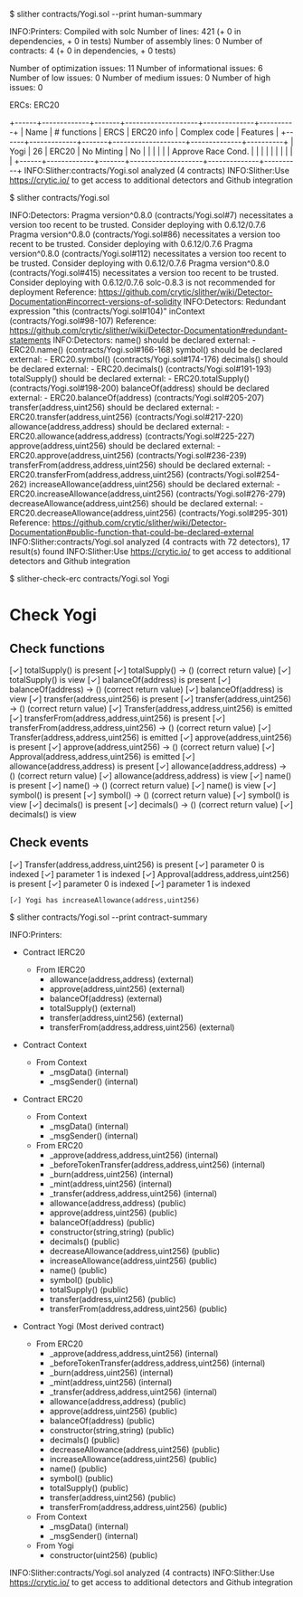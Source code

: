 $ slither contracts/Yogi.sol --print human-summary

INFO:Printers:
Compiled with solc
Number of lines: 421 (+ 0 in dependencies, + 0 in tests)
Number of assembly lines: 0
Number of contracts: 4 (+ 0 in dependencies, + 0 tests) 

Number of optimization issues: 11
Number of informational issues: 6
Number of low issues: 0
Number of medium issues: 0
Number of high issues: 0

ERCs: ERC20

+------+-------------+-------+--------------------+--------------+----------+
| Name | # functions |  ERCS |     ERC20 info     | Complex code | Features |
+------+-------------+-------+--------------------+--------------+----------+
| Yogi |      26     | ERC20 |     No Minting     |      No      |          |
|      |             |       | Approve Race Cond. |              |          |
|      |             |       |                    |              |          |
+------+-------------+-------+--------------------+--------------+----------+
INFO:Slither:contracts/Yogi.sol analyzed (4 contracts)
INFO:Slither:Use https://crytic.io/ to get access to additional detectors and Github integration


$ slither contracts/Yogi.sol

INFO:Detectors:
Pragma version^0.8.0 (contracts/Yogi.sol#7) necessitates a version too recent to be trusted. Consider deploying with 0.6.12/0.7.6
Pragma version^0.8.0 (contracts/Yogi.sol#86) necessitates a version too recent to be trusted. Consider deploying with 0.6.12/0.7.6
Pragma version^0.8.0 (contracts/Yogi.sol#112) necessitates a version too recent to be trusted. Consider deploying with 0.6.12/0.7.6
Pragma version^0.8.0 (contracts/Yogi.sol#415) necessitates a version too recent to be trusted. Consider deploying with 0.6.12/0.7.6
solc-0.8.3 is not recommended for deployment
Reference: https://github.com/crytic/slither/wiki/Detector-Documentation#incorrect-versions-of-solidity
INFO:Detectors:
Redundant expression "this (contracts/Yogi.sol#104)" inContext (contracts/Yogi.sol#98-107)
Reference: https://github.com/crytic/slither/wiki/Detector-Documentation#redundant-statements
INFO:Detectors:
name() should be declared external:
	- ERC20.name() (contracts/Yogi.sol#166-168)
symbol() should be declared external:
	- ERC20.symbol() (contracts/Yogi.sol#174-176)
decimals() should be declared external:
	- ERC20.decimals() (contracts/Yogi.sol#191-193)
totalSupply() should be declared external:
	- ERC20.totalSupply() (contracts/Yogi.sol#198-200)
balanceOf(address) should be declared external:
	- ERC20.balanceOf(address) (contracts/Yogi.sol#205-207)
transfer(address,uint256) should be declared external:
	- ERC20.transfer(address,uint256) (contracts/Yogi.sol#217-220)
allowance(address,address) should be declared external:
	- ERC20.allowance(address,address) (contracts/Yogi.sol#225-227)
approve(address,uint256) should be declared external:
	- ERC20.approve(address,uint256) (contracts/Yogi.sol#236-239)
transferFrom(address,address,uint256) should be declared external:
	- ERC20.transferFrom(address,address,uint256) (contracts/Yogi.sol#254-262)
increaseAllowance(address,uint256) should be declared external:
	- ERC20.increaseAllowance(address,uint256) (contracts/Yogi.sol#276-279)
decreaseAllowance(address,uint256) should be declared external:
	- ERC20.decreaseAllowance(address,uint256) (contracts/Yogi.sol#295-301)
Reference: https://github.com/crytic/slither/wiki/Detector-Documentation#public-function-that-could-be-declared-external
INFO:Slither:contracts/Yogi.sol analyzed (4 contracts with 72 detectors), 17 result(s) found
INFO:Slither:Use https://crytic.io/ to get access to additional detectors and Github integration


$ slither-check-erc contracts/Yogi.sol Yogi

# Check Yogi

## Check functions
[✓] totalSupply() is present
	[✓] totalSupply() -> () (correct return value)
	[✓] totalSupply() is view
[✓] balanceOf(address) is present
	[✓] balanceOf(address) -> () (correct return value)
	[✓] balanceOf(address) is view
[✓] transfer(address,uint256) is present
	[✓] transfer(address,uint256) -> () (correct return value)
	[✓] Transfer(address,address,uint256) is emitted
[✓] transferFrom(address,address,uint256) is present
	[✓] transferFrom(address,address,uint256) -> () (correct return value)
	[✓] Transfer(address,address,uint256) is emitted
[✓] approve(address,uint256) is present
	[✓] approve(address,uint256) -> () (correct return value)
	[✓] Approval(address,address,uint256) is emitted
[✓] allowance(address,address) is present
	[✓] allowance(address,address) -> () (correct return value)
	[✓] allowance(address,address) is view
[✓] name() is present
	[✓] name() -> () (correct return value)
	[✓] name() is view
[✓] symbol() is present
	[✓] symbol() -> () (correct return value)
	[✓] symbol() is view
[✓] decimals() is present
	[✓] decimals() -> () (correct return value)
	[✓] decimals() is view

## Check events
[✓] Transfer(address,address,uint256) is present
	[✓] parameter 0 is indexed
	[✓] parameter 1 is indexed
[✓] Approval(address,address,uint256) is present
	[✓] parameter 0 is indexed
	[✓] parameter 1 is indexed


	[✓] Yogi has increaseAllowance(address,uint256)


$ slither contracts/Yogi.sol --print contract-summary

INFO:Printers:
+ Contract IERC20
  - From IERC20
    - allowance(address,address) (external)
    - approve(address,uint256) (external)
    - balanceOf(address) (external)
    - totalSupply() (external)
    - transfer(address,uint256) (external)
    - transferFrom(address,address,uint256) (external)

+ Contract Context
  - From Context
    - _msgData() (internal)
    - _msgSender() (internal)

+ Contract ERC20
  - From Context
    - _msgData() (internal)
    - _msgSender() (internal)
  - From ERC20
    - _approve(address,address,uint256) (internal)
    - _beforeTokenTransfer(address,address,uint256) (internal)
    - _burn(address,uint256) (internal)
    - _mint(address,uint256) (internal)
    - _transfer(address,address,uint256) (internal)
    - allowance(address,address) (public)
    - approve(address,uint256) (public)
    - balanceOf(address) (public)
    - constructor(string,string) (public)
    - decimals() (public)
    - decreaseAllowance(address,uint256) (public)
    - increaseAllowance(address,uint256) (public)
    - name() (public)
    - symbol() (public)
    - totalSupply() (public)
    - transfer(address,uint256) (public)
    - transferFrom(address,address,uint256) (public)

+ Contract Yogi (Most derived contract)
  - From ERC20
    - _approve(address,address,uint256) (internal)
    - _beforeTokenTransfer(address,address,uint256) (internal)
    - _burn(address,uint256) (internal)
    - _mint(address,uint256) (internal)
    - _transfer(address,address,uint256) (internal)
    - allowance(address,address) (public)
    - approve(address,uint256) (public)
    - balanceOf(address) (public)
    - constructor(string,string) (public)
    - decimals() (public)
    - decreaseAllowance(address,uint256) (public)
    - increaseAllowance(address,uint256) (public)
    - name() (public)
    - symbol() (public)
    - totalSupply() (public)
    - transfer(address,uint256) (public)
    - transferFrom(address,address,uint256) (public)
  - From Context
    - _msgData() (internal)
    - _msgSender() (internal)
  - From Yogi
    - constructor(uint256) (public)

INFO:Slither:contracts/Yogi.sol analyzed (4 contracts)
INFO:Slither:Use https://crytic.io/ to get access to additional detectors and Github integration


